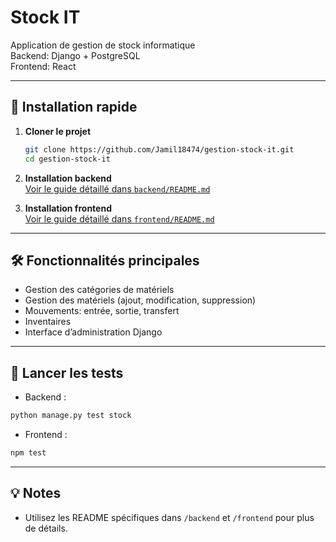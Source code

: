 # Stock IT

Application de gestion de stock informatique  
Backend: Django + PostgreSQL  
Frontend: React

---

## 🚀 Installation rapide

1. **Cloner le projet**
    ```bash
    git clone https://github.com/Jamil18474/gestion-stock-it.git
    cd gestion-stock-it
    ```

2. **Installation backend**  
   [Voir le guide détaillé dans `backend/README.md`](./backend/README.md)

3. **Installation frontend**  
   [Voir le guide détaillé dans `frontend/README.md`](./frontend/README.md)

---

## 🛠 Fonctionnalités principales

- Gestion des catégories de matériels
- Gestion des matériels (ajout, modification, suppression)
- Mouvements: entrée, sortie, transfert
- Inventaires
- Interface d’administration Django

---

## 🧪 Lancer les tests

- Backend :  

```bash
python manage.py test stock
```

- Frontend :  

```bash
npm test
```

---

## 💡 Notes

- Utilisez les README spécifiques dans `/backend` et `/frontend` pour plus de détails.